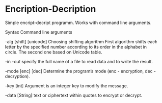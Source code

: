 # Encription-Decription
Simple encript-decript programm. Works with command line arguments.

Syntax 
Command line arguments

-alg [shift] [unicode] 
Choosing shifting algorithm 
First algorithm shifts each letter by the specified number according to its order in the alphabet in circle. 
The second one  based on Unicode table.

-in 
-out 
specify the full name of a file to read data and to write the result.

-mode [enc] [dec]
Determine the program’s mode (enc - encryption, dec - decryption). 

-key [int]
Argument is an integer key to modify the message.

-data [String]
text or ciphertext within quotes to encrypt or decrypt.
